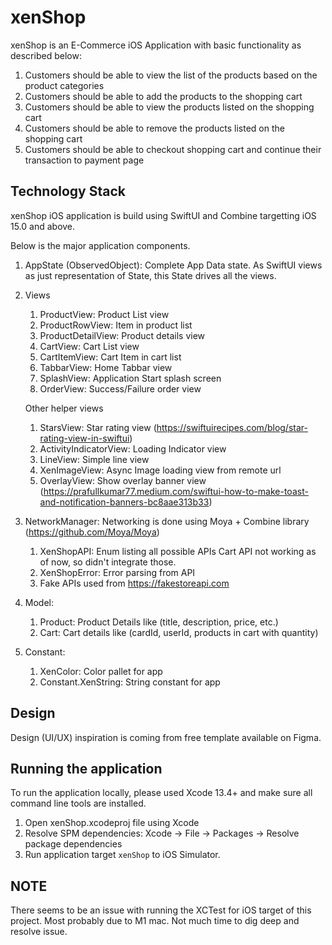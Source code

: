 # xenShop

xenShop is an E-Commerce iOS Application with basic functionality as described below:

1. Customers should be able to view the list of the products based on the product categories
2. Customers should be able to add the products to the shopping cart
3. Customers should be able to view the products listed on the shopping cart
4. Customers should be able to remove the products listed on the shopping cart
5. Customers should be able to checkout shopping cart and continue their transaction to payment page

## Technology Stack

xenShop iOS application is build using SwiftUI and Combine targetting iOS 15.0 and above.

Below is the major application components.

1. AppState (ObservedObject): Complete App Data state. As SwiftUI views as just representation of State, this State drives all the views.
2. Views
   1. ProductView: Product List view
   2. ProductRowView: Item in product list
   3. ProductDetailView: Product details view
   4. CartView: Cart List view
   5. CartItemView: Cart Item in cart list
   6. TabbarView: Home Tabbar view
   7. SplashView: Application Start splash screen
   8. OrderView: Success/Failure order view

    Other helper views

   1. StarsView: Star rating view (https://swiftuirecipes.com/blog/star-rating-view-in-swiftui)
   2. ActivityIndicatorView: Loading Indicator view
   3. LineView: Simple line view
   4. XenImageView: Async Image loading view from remote url
   5. OverlayView: Show overlay banner view (https://prafullkumar77.medium.com/swiftui-how-to-make-toast-and-notification-banners-bc8aae313b33)
3. NetworkManager: Networking is done using Moya + Combine library (https://github.com/Moya/Moya)
   1. XenShopAPI: Enum listing all possible APIs
   Cart API not working as of now, so didn't integrate those.
   2. XenShopError: Error parsing from API
   3. Fake APIs used from https://fakestoreapi.com
4. Model:
   1. Product: Product Details like (title, description, price, etc.)
   2. Cart: Cart details like (cardId, userId, products in cart with quantity)
5. Constant:
   1. XenColor: Color pallet for app
   2. Constant.XenString: String constant for app

## Design

Design (UI/UX) inspiration is coming from free template available on Figma.

## Running the application

To run the application locally, please used Xcode 13.4+ and make sure all command line tools are installed.

1. Open xenShop.xcodeproj file using Xcode
2. Resolve SPM dependencies: Xcode -> File -> Packages -> Resolve package dependencies
3. Run application target `xenShop` to iOS Simulator.

## NOTE

There seems to be an issue with running the XCTest for iOS target of this project. Most probably due to M1 mac. Not much time to dig deep and resolve issue.

